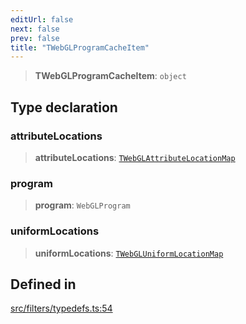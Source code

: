 ```yaml
---
editUrl: false
next: false
prev: false
title: "TWebGLProgramCacheItem"
---
```


> **TWebGLProgramCacheItem**: `object`

## Type declaration

### attributeLocations

> **attributeLocations**: [`TWebGLAttributeLocationMap`](/api/type-aliases/twebglattributelocationmap/)

### program

> **program**: `WebGLProgram`

### uniformLocations

> **uniformLocations**: [`TWebGLUniformLocationMap`](/api/type-aliases/twebgluniformlocationmap/)

## Defined in

[src/filters/typedefs.ts:54](https://github.com/fabricjs/fabric.js/blob/8748628df7e9de00ba77413bfc3ad9e9fe9d4f30/src/filters/typedefs.ts#L54)
